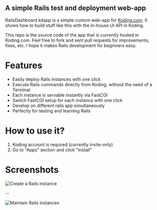 ## A simple Rails test and deployment web-app

RailsDashboard.kdapp is a simple custom web-app for [Koding.com](http://koding.com/). It shows how to build stuff like this with the in-house UI API in Koding.

This repo is the source code of the app that is currently hosted in Koding.com. Feel free to fork and sent pull requests for improvements, fixes, etc. I hope it makes Rails development for beginners easy.

# Features

- Easily deploy Rails instances with one click
- Execute Rails commands directly from Koding, without the need of a Terminal
- Each instance is servable instantly via FastCGI
- Switch FastCGI setup for each instance with one click
- Develop on different rails app simultaneously
- Perfectly for testing and learning Rails

# How to use it?

1. Koding account is required (currently invite-only)
2. Go to "Apps" section and click "Install"


# Screenshots

![Create a Rails instance](https://raw.github.com/farslan/RailsDashboard.kdapp/master/resources/rails_kdapp1.png)

--

![Maintain Rails instances](https://raw.github.com/farslan/RailsDashboard.kdapp/master/resources/rails_kdapp2.png)


